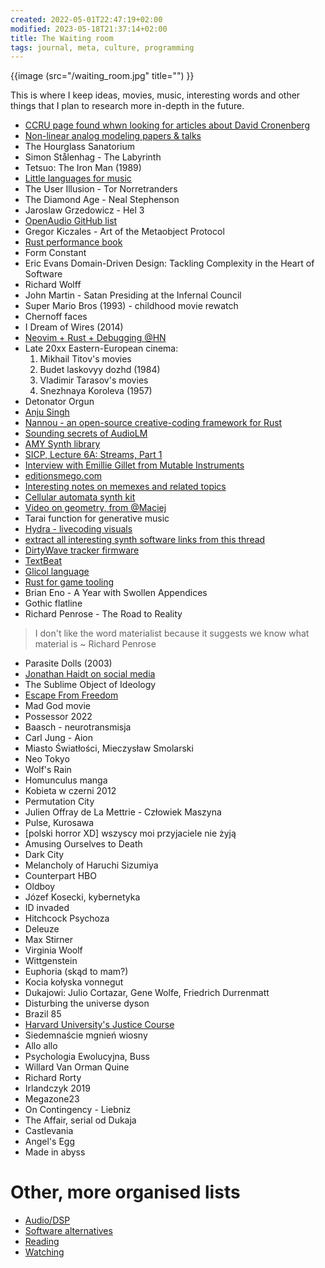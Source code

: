 ```yaml
---
created: 2022-05-01T22:47:19+02:00
modified: 2023-05-18T21:37:14+02:00
title: The Waiting room
tags: journal, meta, culture, programming
---
```


{{image (src="/waiting_room.jpg" title="") }}

This is where I keep ideas, movies, music, interesting words and other things
that I plan to research more in-depth in the future.

- [CCRU page found whwn looking for articles about David Cronenberg](http://ccru.net/syzygy/zerok.htm)
- [Non-linear analog modeling papers & talks](https://cytomic.com/technical-papers/)
- The Hourglass Sanatorium
- Simon Stålenhag - The Labyrinth
- Tetsuo: The Iron Man (1989)
- [Little languages for music](https://www.usenix.org/legacy/publications/compsystems/1990/spr_langston.pdf)
- The User Illusion - Tor Norretranders
- The Diamond Age - Neal Stephenson
- Jaroslaw Grzedowicz - Hel 3 
- [OpenAudio GitHub list](https://github.com/webprofusion/OpenAudio)
- Gregor Kiczales - Art of the Metaobject Protocol
- [Rust performance book](https://nnethercote.github.io/perf-book/introduction.html)
- Form Constant
- Eric Evans Domain-Driven Design: Tackling Complexity in the Heart of Software
- Richard Wolff
- John Martin - Satan Presiding at the Infernal Council
- Super Mario Bros (1993) - childhood movie rewatch
- Chernoff faces
- I Dream of Wires (2014)
- [Neovim + Rust + Debugging @HN](https://news.ycombinator.com/item?id=35522642)
- Late 20xx Eastern-European cinema:
  1. Mikhail Titov's movies
  1. Budet laskovyy dozhd (1984)
  1. Vladimir Tarasov's movies
  1. Snezhnaya Koroleva (1957)
- Detonator Orgun
- [Anju Singh](https://www.anjusingh.com/)
- [Nannou - an open-source creative-coding framework for Rust](https://nannou.cc/)
- [Sounding secrets of AudioLM](https://www.shaped.ai/blog/sounding-the-secrets-of-audiolm)
- [AMY Synth library](https://notes.variogram.com/amy/)
- [SICP, Lecture 6A: Streams, Part 1](https://invidious.baczek.me/watch?v=JkGKLILLy0I&list=PLE18841CABEA24090&index=11)
- [Interview with Emillie Gillet from Mutable Instruments](https://www.synthtopia.com/content/2014/03/31/interview-with-emilie-gillet-mutable-instruments/)
- [editionsmego.com](https://editionsmego.com)
- [Interesting notes on memexes and related topics](https://metasyn.pw/memex)
- [Cellular automata synth kit](https://vtol.cc/#Cellular-Automata)
- [Video on geometry, from @Maciej](https://invidious.baczek.me/watch?v=utMx48aGndI)
- Tarai function for generative music
- [Hydra - livecoding visuals](https://github.com/hydra-synth/hydra)
- [extract all interesting synth software links from this thread](https://news.ycombinator.com/item?id=34097936)
- [DirtyWave tracker firmware](https://github.com/Dirtywave/M8HeadlessFirmware)
- [TextBeat](https://github.com/flipcoder/textbeat)
- [Glicol language](https://glicol.org/)
- [Rust for game tooling](https://invidious.baczek.me/watch?v=GtRo-eF8-TE)
- Brian Eno - A Year with Swollen Appendices
- Gothic flatline
- Richard Penrose - The Road to Reality

>I don't like the word materialist
>because it suggests we know
>what material is ~ Richard Penrose

- Parasite Dolls (2003)
- [Jonathan Haidt on social media](https://jonathanhaidt.com/social-media)
- The Sublime Object of Ideology
- [Escape From Freedom](https://en.m.wikipedia.org/wiki/Escape_from_Freedom)
- Mad God movie
- Possessor 2022
- Baasch - neurotransmisja
- Carl Jung - Aion
- Miasto Światłości, Mieczysław Smolarski
- Neo Tokyo
- Wolf's Rain
- Homunculus manga
- Kobieta w czerni 2012
- Permutation City
- Julien Offray de La Mettrie - Człowiek Maszyna
- Pulse, Kurosawa
- [polski horror XD] wszyscy moi przyjaciele nie żyją
- Amusing Ourselves to Death
- Dark City
- Melancholy of Haruchi Sizumiya
- Counterpart HBO
- Oldboy
- Józef Kosecki, kybernetyka
- ID invaded
- Hitchcock Psychoza
- Deleuze
- Max Stirner
- Virginia Woolf
- Wittgenstein
- Euphoria (skąd to mam?)
- Kocia kołyska vonnegut
- Dukajowi: Julio Cortazar, Gene Wolfe, Friedrich Durrenmatt
- Disturbing the universe dyson
- Brazil 85
- [Harvard University's Justice
  Course](http://justiceharvard.org/justicecourse/)
- Siedemnaście mgnień wiosny
- Allo allo
- Psychologia Ewolucyjna, Buss
- Willard Van Orman Quine
- Richard Rorty
- Irlandczyk 2019
- Megazone23
- On Contingency - Liebniz
- The Affair, serial od Dukaja
- Castlevania
- Angel's Egg
- Made in abyss

# Other, more organised lists

- [Audio/DSP](/dsp)
- [Software alternatives](/alternatives)
- [Reading](/reading)
- [Watching](/watching)
